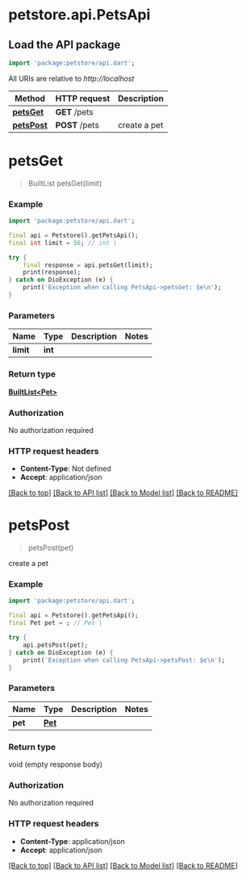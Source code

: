 # petstore.api.PetsApi

## Load the API package
```dart
import 'package:petstore/api.dart';
```

All URIs are relative to *http://localhost*

Method | HTTP request | Description
------------- | ------------- | -------------
[**petsGet**](PetsApi.md#petsget) | **GET** /pets | 
[**petsPost**](PetsApi.md#petspost) | **POST** /pets | create a pet


# **petsGet**
> BuiltList<Pet> petsGet(limit)



### Example
```dart
import 'package:petstore/api.dart';

final api = Petstore().getPetsApi();
final int limit = 56; // int | 

try {
    final response = api.petsGet(limit);
    print(response);
} catch on DioException (e) {
    print('Exception when calling PetsApi->petsGet: $e\n');
}
```

### Parameters

Name | Type | Description  | Notes
------------- | ------------- | ------------- | -------------
 **limit** | **int**|  | 

### Return type

[**BuiltList&lt;Pet&gt;**](Pet.md)

### Authorization

No authorization required

### HTTP request headers

 - **Content-Type**: Not defined
 - **Accept**: application/json

[[Back to top]](#) [[Back to API list]](../README.md#documentation-for-api-endpoints) [[Back to Model list]](../README.md#documentation-for-models) [[Back to README]](../README.md)

# **petsPost**
> petsPost(pet)

create a pet

### Example
```dart
import 'package:petstore/api.dart';

final api = Petstore().getPetsApi();
final Pet pet = ; // Pet | 

try {
    api.petsPost(pet);
} catch on DioException (e) {
    print('Exception when calling PetsApi->petsPost: $e\n');
}
```

### Parameters

Name | Type | Description  | Notes
------------- | ------------- | ------------- | -------------
 **pet** | [**Pet**](Pet.md)|  | 

### Return type

void (empty response body)

### Authorization

No authorization required

### HTTP request headers

 - **Content-Type**: application/json
 - **Accept**: application/json

[[Back to top]](#) [[Back to API list]](../README.md#documentation-for-api-endpoints) [[Back to Model list]](../README.md#documentation-for-models) [[Back to README]](../README.md)

